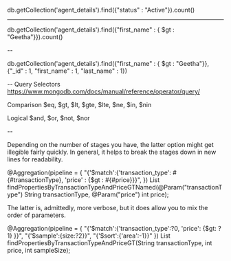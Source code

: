 db.getCollection('agent_details').find({"status" : "Active"}).count()

---

db.getCollection('agent_details').find({"first_name" :  { $gt : "Geetha"}}).count()

--

db.getCollection('agent_details').find({"first_name" :  { $gt : "Geetha"}},{"_id" : 1, "first_name" : 1, "last_name" : 1})

--
Query Selectors
https://www.mongodb.com/docs/manual/reference/operator/query/

Comparison
$eq, $gt, $lt, $gte, $lte, $ne, $in, $nin

Logical
$and, $or, $not, $nor



--



Depending on the number of stages you have, the latter option might get illegible fairly quickly. In general, it helps to break the stages down in new lines for readability.

@Aggregation(pipeline = {
        "{'$match':{'transaction_type': #{#transactionType}, 'price' : {$gt : #{#price}}}",
})
List<Property> findPropertiesByTransactionTypeAndPriceGTNamed(@Param("transactionType") String transactionType, @Param("price") int price);

The latter is, admittedly, more verbose, but it does allow you to mix the order of parameters.








@Aggregation(pipeline = {
        "{'$match':{'transaction_type':?0, 'price': {$gt: ?1} }}",
        "{'$sample':{size:?2}}",
        "{'$sort':{'area':-1}}"
})
List<Property> findPropertiesByTransactionTypeAndPriceGT(String transactionType, int price, int sampleSize);